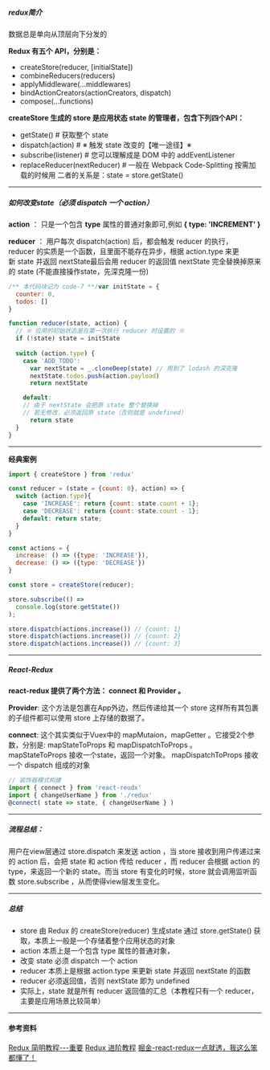##### redux简介
数据总是单向从顶层向下分发的

**Redux 有五个 API，分别是：**
* createStore(reducer, [initialState])
* combineReducers(reducers)
* applyMiddleware(...middlewares)
* bindActionCreators(actionCreators, dispatch)
* compose(...functions)

**createStore 生成的 store 是应用状态 state 的管理者，包含下列四个API：**
* getState() # 获取整个 state
* dispatch(action) # ※ 触发 state 改变的【唯一途径】※
* subscribe(listener) # 您可以理解成是 DOM 中的 addEventListener
* replaceReducer(nextReducer) # 一般在 Webpack Code-Splitting 按需加载的时候用
二者的关系是：state = store.getState()


* * *

##### 如何改变state（必须 dispatch 一个 action）
**action** ：
只是一个包含 **type** 属性的普通对象即可,例如 **{ type: 'INCREMENT' }**

**reducer** ：
用户每次 dispatch(action) 后，都会触发 reducer 的执行，reducer 的实质是一个函数，且里面不能存在异步，根据 action.type 来更新 state 并返回 nextState最后会用 reducer 的返回值 nextState 完全替换掉原来的 state (不能直接操作state，先深克隆一份)
```js
/** 本代码块记为 code-7 **/var initState = {
  counter: 0,
  todos: []
}

function reducer(state, action) {
  // ※ 应用的初始状态是在第一次执行 reducer 时设置的 ※
  if (!state) state = initState
  
  switch (action.type) {
    case 'ADD_TODO':
      var nextState = _.cloneDeep(state) // 用到了 lodash 的深克隆
      nextState.todos.push(action.payload) 
      return nextState

    default:
    // 由于 nextState 会把原 state 整个替换掉
    // 若无修改，必须返回原 state（否则就是 undefined）
      return state
  }
}
```


* * *

**经典案例**
```js
import { createStore } from 'redux'

const reducer = (state = {count: 0}, action) => {
  switch (action.type){
    case 'INCREASE': return {count: state.count + 1};
    case 'DECREASE': return {count: state.count - 1};
    default: return state;
  }
}

const actions = {
  increase: () => ({type: 'INCREASE'}),
  decrease: () => ({type: 'DECREASE'})
}

const store = createStore(reducer);

store.subscribe(() =>
  console.log(store.getState())
);

store.dispatch(actions.increase()) // {count: 1}
store.dispatch(actions.increase()) // {count: 2}
store.dispatch(actions.increase()) // {count: 3}
```

* * *
##### React-Redux
**react-redux 提供了两个方法： connect 和 Provider 。**

**Provider**: 这个方法是包裹在App外边，然后传递给其一个 store 这样所有其包裹的子组件都可以使用 store 上存储的数据了。

**connect**: 这个其实类似于Vuex中的 mapMutaion，mapGetter 。它接受2个参数，分别是: mapStateToProps 和 mapDispatchToProps 。
mapStateToProps 接收一个state，返回一个对象。 mapDispatchToProps 接收一个 dispatch 组成的对象
```js
// 装饰器模式构建
import { connect } from 'react-reudx'
import { changeUserName } from './redux'
@connect( state => state, { changeUserName } )

```

* * *


##### 流程总结：
用户在view层通过 store.dispatch 来发送 action ，当 store 接收到用户传递过来的 action 后，会把 state 和 action 传给 reducer ，而 reducer 会根据 action 的 type，来返回一个新的 state。而当 store 有变化的时候，store 就会调用监听函数 store.subscribe ，从而使得view层发生变化。
* * *
##### 总结
* store 由 Redux 的 createStore(reducer) 生成state 通过 store.getState() 获取，本质上一般是一个存储着整个应用状态的对象
* action 本质上是一个包含 type 属性的普通对象，
* 改变 state 必须 dispatch 一个 action
* reducer 本质上是根据 action.type 来更新 state 并返回 nextState 的函数
* reducer 必须返回值，否则 nextState 即为 undefined
* 实际上，state 就是所有 reducer 返回值的汇总（本教程只有一个 reducer，主要是应用场景比较简单）





* * *
#### 参考资料
[Redux 简明教程---重要](https://github.com/kenberkeley/redux-simple-tutorial)
[Redux 进阶教程](https://github.com/kenberkeley/redux-simple-tutorial/blob/master/redux-advanced-tutorial.md)
[掘金-react-redux一点就透，我这么笨都懂了！](https://juejin.im/post/5af00705f265da0ba60fb844)